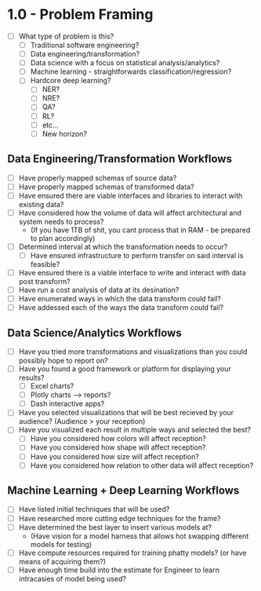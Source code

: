 # 1.0 - Problem Framing

* [ ] What type of problem is this?
  * [ ] Traditional software engineering?
  * [ ] Data engineering/transformation?  
  * [ ] Data science with a focus on statistical analysis/analytics?
  * [ ] Machine learning - straightforwards classification/regression?
  * [ ] Hardcore deep learning?
    * [ ] NER?
    * [ ] NRE?
    * [ ] QA?
    * [ ] RL?
    * [ ] etc...
    * [ ] New horizon?

## Data Engineering/Transformation Workflows

* [ ] Have properly mapped schemas of source data?
* [ ] Have properly mapped schemas of transformed data?
* [ ] Have ensured there are viable interfaces and libraries to interact with existing data?
* [ ] Have considered how the volume of data will affect architectural and system needs to process?
  * (If you have 1TB of shit, you cant process that in RAM - be prepared to plan accordingly)
* [ ] Determined interval at which the transformation needs to occur?
  * [ ] Have ensured infrastructure to perform transfer on said interval is feasible?
* [ ] Have ensured there is a viable interface to write and interact with data post transform?
* [ ] Have run a cost analysis of data at its desination?
* [ ] Have enumerated ways in which the data transform could fail?
* [ ] Have addessed each of the ways the data transform could fail?

## Data Science/Analytics Workflows

* [ ] Have you tried more transformations and visualizations than you could possibly hope to report on?
* [ ] Have you found a good framework or platform for displaying your results?
  * [ ] Excel charts?
  * [ ] Plotly charts --> reports?
  * [ ] Dash interactive apps?
* [ ] Have you selected visualizations that will be best recieved by your audience? (Audience > your reception)
* [ ] Have you visualized each result in multiple ways and selected the best?
  * [ ] Have you considered how colors will affect reception?
  * [ ] Have you considered how shape will affect reception?
  * [ ] Have you considered how size will affect reception?
  * [ ] Have you considered how relation to other data will affect reception?

## Machine Learning + Deep Learning Workflows

* [ ] Have listed initial techniques that will be used?
* [ ] Have researched more cutting edge techniques for the frame?
* [ ] Have determined the best layer to insert various models at?
  * (Have vision for a model harness that allows hot swapping different models for testing)
* [ ] Have compute resources required for training phatty models? (or have means of acquiring them?)
* [ ] Have enough time build into the estimate for Engineer to learn intracasies of model being used?

